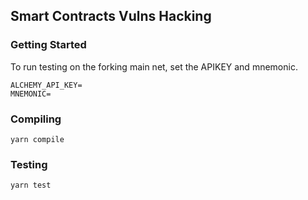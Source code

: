 ## Smart Contracts Vulns Hacking

### Getting Started
To run testing on the forking main net, set the APIKEY and mnemonic.
```
ALCHEMY_API_KEY=
MNEMONIC=
```

### Compiling
`yarn compile`

### Testing
`yarn test`
